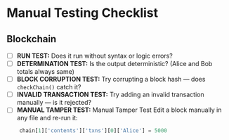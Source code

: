 # Manual Testing Checklist


## Blockchain 

- [ ] **RUN TEST:** Does it run without syntax or logic errors?
- [ ] **DETERMINATION TEST:** Is the output deterministic? (Alice and Bob totals always same)
- [ ] **BLOCK CORRUPTION TEST:** Try corrupting a block hash — does `checkChain()` catch it?
- [ ] **INVALID TRANSACTION TEST:** Try adding an invalid transaction manually — is it rejected?
- [ ] **MANUAL TAMPER TEST:** Manual Tamper Test Edit a block manually in any file and re-run it:
```python
	chain[1]['contents']['txns'][0]['Alice'] = 5000	
```



